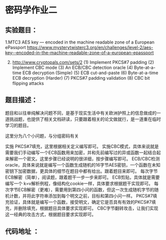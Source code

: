# 密码学作业二

## 实验题目：
1.MTC3 AES key — encoded in the machine readable zone of a European ePassport
https://www.mysterytwisterc3.org/en/challenges/level-2/aes-key--encoded-in-the-machine-readable-zone-of-a-european-epassport

2. http://www.cryptopals.com/sets/2
(1) Implement PKCS#7 padding
(2) Implement CBC mode
(3) An ECB/CBC detection oracle
(4) Byte-at-a-time ECB decryption (Simple)
(5) ECB cut-and-paste
(6) Byte-at-a-time ECB decryption (Harder)
(7) PKCS#7 padding validation
(8) CBC bit flipping attacks

## 题目描述：
题目和以往单纯解决问题不同，是基于现实生活中有关欧洲护照上的信息做成的一道挑战题，也提供了相关文档研读，只要跟着相关的论文做就行，是一道重在临时学习的题目。

这里分为八个小问题，与分组密码有关

实施 PKCS#7填充，这里根据相关定义编写即可。
实施CBC模式，具体来说就是需要我们手动编写一个ECB函数用来加密，并和先前编写过的异或函数一起结合起来解密一个密文。这里步骤已经说明的很详细，按步骤编写即可。
ECB/CBC检测oracle，具体来说就是编写一个函数生成随机的16字节AES密钥，一个函数在未知密钥下加密数据，更具体的细节在题目中都有给出。跟着题目来即可。
每次字节ECB解密（简单），阅读题，跟着题干一步一步来即可。
ECB剪贴，具体就是需要编写一个 k=v解析例程，像结构化cookie一样，具体要求根据题干实现即可。
每次字节ECB解密（更难），需要用到第四小问的函数，但这一次生成随机字节的随机计数，并将此字符串添加到每个明文之前，目标和第四小问一样。
PKCS#7填充验证，具体就是编写一个函数，接受明文，确定它是否具有有效的PKCS#7填充，并删除填充，根据题目具体要求实现即可。
CBC字节翻转攻击，让我们实现这一经典的攻击方式，根据题目要求实现即可。

## 代码地址 ： 
